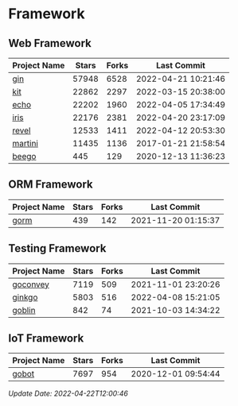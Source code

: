 # Framework

## Web Framework
| Project Name | Stars | Forks | Last Commit |
| ------------ | ----- | ----- | ----------- |
| [gin](https://github.com/gin-gonic/gin) | 57948 | 6528 | 2022-04-21 10:21:46 |
| [kit](https://github.com/go-kit/kit) | 22862 | 2297 | 2022-03-15 20:38:00 |
| [echo](https://github.com/labstack/echo) | 22202 | 1960 | 2022-04-05 17:34:49 |
| [iris](https://github.com/kataras/iris) | 22176 | 2381 | 2022-04-20 23:17:09 |
| [revel](https://github.com/revel/revel) | 12533 | 1411 | 2022-04-12 20:53:30 |
| [martini](https://github.com/go-martini/martini) | 11435 | 1136 | 2017-01-21 21:58:54 |
| [beego](https://github.com/astaxie/beego) | 445 | 129 | 2020-12-13 11:36:23 |

## ORM Framework
| Project Name | Stars | Forks | Last Commit |
| ------------ | ----- | ----- | ----------- |
| [gorm](https://github.com/jinzhu/gorm) | 439 | 142 | 2021-11-20 01:15:37 |

## Testing Framework
| Project Name | Stars | Forks | Last Commit |
| ------------ | ----- | ----- | ----------- |
| [goconvey](https://github.com/smartystreets/goconvey) | 7119 | 509 | 2021-11-01 23:20:26 |
| [ginkgo](https://github.com/onsi/ginkgo) | 5803 | 516 | 2022-04-08 15:21:05 |
| [goblin](https://github.com/franela/goblin) | 842 | 74 | 2021-10-03 14:34:22 |

## IoT Framework
| Project Name | Stars | Forks | Last Commit |
| ------------ | ----- | ----- | ----------- |
| [gobot](https://github.com/hybridgroup/gobot) | 7697 | 954 | 2020-12-01 09:54:44 |

*Update Date: 2022-04-22T12:00:46*